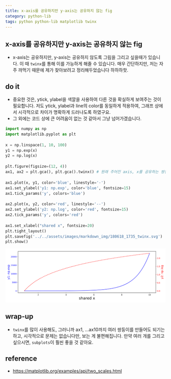 ```yaml
---
title: x-axis를 공유하지만 y-axis는 공유하지 않는 fig
category: python-lib
tags: python python-lib matplotlib twinx
---
```


## x-axis를 공유하지만 y-axis는 공유하지 않는 fig

- x-axis는 공유하지만, y-axis는 공유하지 않도록 그림을 그리고 싶을때가 있습니다. 이 때 `twinx`를 통해 이를 가능하게 해줄 수 있습니다. 매우 간단하지만, 저는 자주 까먹기 때문에 제가 찾아보려고 정리해두었습니다 하하하핫. 

## do it 

- 중요한 것은, ytick, ylabel을 색깔을 사용하여 다른 것을 확실하게 보여주는 것이 필요합니다. 저도 ytick, ylabel과 line의 color를 동일하게 적용하여, 그래프 상에서 시각적으로 차이가 명확하게 드러나도록 하였구요. 
- 그 외에는 코드 상에 큰 어려움이 없는 것 같아서 그냥 넘어가겠습니다. 

```python
import numpy as np 
import matplotlib.pyplot as plt

x = np.linspace(1, 10, 100)
y1 = np.exp(x)
y2 = np.log(x)

plt.figure(figsize=(12, 4))
ax1, ax2 = plt.gca(), plt.gca().twinx() # 원래 주어진 axis, x를 공유하는 쌍둥이 axis 

ax1.plot(x, y1, color='blue', linestyle='-')
ax1.set_ylabel('y1: np.exp', color='blue', fontsize=15)
ax1.tick_params('y', colors='blue')

ax2.plot(x, y2, color='red', linestyle='--')
ax2.set_ylabel('y2: np.log', color='red', fontsize=15)
ax2.tick_params('y', colors='red')

ax1.set_xlabel("shared x", fontsize=20)
plt.tight_layout()
plt.savefig('../../assets/images/markdown_img/180618_1735_twinx.svg')
plt.show()
```

![](/assets/images/markdown_img/180618_1735_twinx.svg)

## wrap-up

- `twinx`를 많이 사용해도, 그러니까 ax1, ...ax10까지 여러 쌍둥이를 만들어도 되기는 하고, 시각적으로 문제는 없습니다만, 보는 게 불편해집니다. 만약 여러 개를 그리고 싶으시면, `subplots`이 훨씬 좋을 것 같아요. 

## reference 

- <https://matplotlib.org/examples/api/two_scales.html>